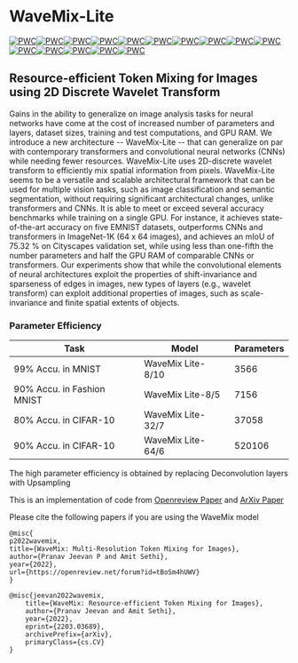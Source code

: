 # WaveMix-Lite
[![PWC](https://img.shields.io/endpoint.svg?url=https://paperswithcode.com/badge/wavemix-resource-efficient-token-mixing-for/image-classification-on-emnist-balanced)](https://paperswithcode.com/sota/image-classification-on-emnist-balanced?p=wavemix-resource-efficient-token-mixing-for)[![PWC](https://img.shields.io/endpoint.svg?url=https://paperswithcode.com/badge/wavemix-resource-efficient-token-mixing-for/image-classification-on-emnist-bymerge)](https://paperswithcode.com/sota/image-classification-on-emnist-bymerge?p=wavemix-resource-efficient-token-mixing-for)[![PWC](https://img.shields.io/endpoint.svg?url=https://paperswithcode.com/badge/wavemix-resource-efficient-token-mixing-for/image-classification-on-imagenet64x64)](https://paperswithcode.com/sota/image-classification-on-imagenet64x64?p=wavemix-resource-efficient-token-mixing-for)[![PWC](https://img.shields.io/endpoint.svg?url=https://paperswithcode.com/badge/wavemix-resource-efficient-token-mixing-for/image-classification-on-inat2021-mini)](https://paperswithcode.com/sota/image-classification-on-inat2021-mini?p=wavemix-resource-efficient-token-mixing-for)[![PWC](https://img.shields.io/endpoint.svg?url=https://paperswithcode.com/badge/wavemix-resource-efficient-token-mixing-for/image-classification-on-emnist-byclass)](https://paperswithcode.com/sota/image-classification-on-emnist-byclass?p=wavemix-resource-efficient-token-mixing-for)[![PWC](https://img.shields.io/endpoint.svg?url=https://paperswithcode.com/badge/wavemix-resource-efficient-token-mixing-for/image-classification-on-emnist-digits)](https://paperswithcode.com/sota/image-classification-on-emnist-digits?p=wavemix-resource-efficient-token-mixing-for)[![PWC](https://img.shields.io/endpoint.svg?url=https://paperswithcode.com/badge/wavemix-resource-efficient-token-mixing-for/image-classification-on-places365-standard)](https://paperswithcode.com/sota/image-classification-on-places365-standard?p=wavemix-resource-efficient-token-mixing-for)[![PWC](https://img.shields.io/endpoint.svg?url=https://paperswithcode.com/badge/wavemix-resource-efficient-token-mixing-for/image-classification-on-emnist-letters)](https://paperswithcode.com/sota/image-classification-on-emnist-letters?p=wavemix-resource-efficient-token-mixing-for)[![PWC](https://img.shields.io/endpoint.svg?url=https://paperswithcode.com/badge/wavemix-resource-efficient-token-mixing-for/image-classification-on-fashion-mnist)](https://paperswithcode.com/sota/image-classification-on-fashion-mnist?p=wavemix-resource-efficient-token-mixing-for)[![PWC](https://img.shields.io/endpoint.svg?url=https://paperswithcode.com/badge/wavemix-resource-efficient-token-mixing-for/image-classification-on-tiny-imagenet-1)](https://paperswithcode.com/sota/image-classification-on-tiny-imagenet-1?p=wavemix-resource-efficient-token-mixing-for)[![PWC](https://img.shields.io/endpoint.svg?url=https://paperswithcode.com/badge/wavemix-resource-efficient-token-mixing-for/image-classification-on-mnist)](https://paperswithcode.com/sota/image-classification-on-mnist?p=wavemix-resource-efficient-token-mixing-for)[![PWC](https://img.shields.io/endpoint.svg?url=https://paperswithcode.com/badge/wavemix-resource-efficient-token-mixing-for/image-classification-on-svhn)](https://paperswithcode.com/sota/image-classification-on-svhn?p=wavemix-resource-efficient-token-mixing-for)[![PWC](https://img.shields.io/endpoint.svg?url=https://paperswithcode.com/badge/wavemix-resource-efficient-token-mixing-for/image-classification-on-stl-10)](https://paperswithcode.com/sota/image-classification-on-stl-10?p=wavemix-resource-efficient-token-mixing-for)[![PWC](https://img.shields.io/endpoint.svg?url=https://paperswithcode.com/badge/wavemix-resource-efficient-token-mixing-for/image-classification-on-cifar-100)](https://paperswithcode.com/sota/image-classification-on-cifar-100?p=wavemix-resource-efficient-token-mixing-for)[![PWC](https://img.shields.io/endpoint.svg?url=https://paperswithcode.com/badge/wavemix-resource-efficient-token-mixing-for/image-classification-on-cifar-10)](https://paperswithcode.com/sota/image-classification-on-cifar-10?p=wavemix-resource-efficient-token-mixing-for)

## Resource-efficient Token Mixing for Images using 2D Discrete Wavelet Transform 

Gains in the ability to generalize on image analysis tasks for neural networks have come at the cost of increased number of parameters and layers, dataset sizes, training and test computations, and GPU RAM. We introduce a new architecture -- WaveMix-Lite -- that can generalize on par with contemporary transformers and convolutional neural networks (CNNs) while needing fewer resources. WaveMix-Lite uses 2D-discrete wavelet transform to efficiently mix spatial information from pixels. WaveMix-Lite seems to be a versatile and scalable architectural framework that can be used for multiple vision tasks, such as image classification and semantic segmentation, without requiring significant architectural changes, unlike transformers and CNNs. It is able to meet or exceed several accuracy benchmarks while training on a single GPU. For instance, it achieves state-of-the-art accuracy on five EMNIST datasets, outperforms CNNs and transformers in ImageNet-1K (64 x 64 images), and achieves an mIoU of 75.32 % on Cityscapes validation set, while using less than one-fifth the number parameters and half the GPU RAM of comparable CNNs or transformers. Our experiments show that while the convolutional elements of neural architectures exploit the properties of shift-invariance and sparseness of edges in images, new types of layers (e.g., wavelet transform) can exploit additional properties of images, such as scale-invariance and finite spatial extents of objects.

### Parameter Efficiency
| Task                         | Model                                           | Parameters |
|------------------------------|-------------------------------------------------|------------|
| 99% Accu. in MNIST           | WaveMix Lite-8/10                               | 3566       |
| 90% Accu. in Fashion MNIST   | WaveMix Lite-8/5                                | 7156       |
| 80% Accu. in CIFAR-10        | WaveMix Lite-32/7                               | 37058      |
| 90% Accu. in CIFAR-10        | WaveMix Lite-64/6                               | 520106     |   

The high parameter efficiency is obtained by replacing Deconvolution layers with Upsampling

This is an implementation of code from [Openreview Paper](https://openreview.net/forum?id=tBoSm4hUWV) and [ArXiv Paper](https://arxiv.org/abs/2203.03689)


Please cite the following papers if you are using the WaveMix model

```
@misc{
p2022wavemix,
title={WaveMix: Multi-Resolution Token Mixing for Images},
author={Pranav Jeevan P and Amit Sethi},
year={2022},
url={https://openreview.net/forum?id=tBoSm4hUWV}
}

@misc{jeevan2022wavemix,
    title={WaveMix: Resource-efficient Token Mixing for Images},
    author={Pranav Jeevan and Amit Sethi},
    year={2022},
    eprint={2203.03689},
    archivePrefix={arXiv},
    primaryClass={cs.CV}
}
```
